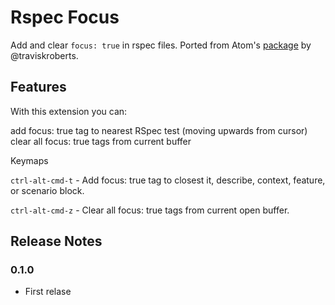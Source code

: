 # Rspec Focus

Add and clear `focus: true` in rspec files.
Ported from Atom's [package](https://github.com/traviskroberts/atom-rspec-focus) by @traviskroberts.

## Features

With this extension you can:

add focus: true tag to nearest RSpec test (moving upwards from cursor)
clear all focus: true tags from current buffer

Keymaps

`ctrl-alt-cmd-t` - Add focus: true tag to closest it, describe, context, feature, or scenario block.

`ctrl-alt-cmd-z` - Clear all focus: true tags from current open buffer.

## Release Notes

### 0.1.0

- First relase